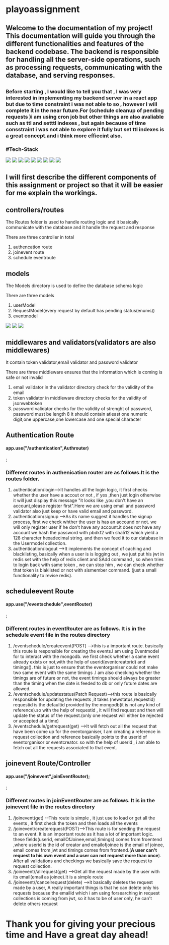 # playoassignment
<h2>
Welcome to the documentation of my project! This documentation will guide you through the different functionalities and features of the backend codebase. The backend is responsible for handling all the server-side operations, such as processing requests, communicating with the database, and serving responses.
<h2>
<h3>Before starting , I would like to tell you that , I was very interested in implementing my backend server in a react app but due to time constraint i was not able to so , however I will complete it in the near future.For (schedule cleanup of pending requests )i am using cron job but other things are also avaliable such as ttl and setttl indexes , but again because of time consstraint i was not able to explore it fully but  set ttl indexes is a great concept.and i think more effiecint also.<h3>

#Tech-Stack
  
  <div>  
  <img src = "https://img.shields.io/badge/mongodb-black?style=for-the-badge&logo=mongodb&logoColor=green" />
  <img src = "https://img.shields.io/badge/nodejs-black?style=for-the-badge&logo=nodejs&logoColor=green" />
  <img src = "https://img.shields.io/badge/express-black?style=for-the-badge&logo=expressjs&logoColor=white" />
  <img src = "https://img.shields.io/badge/mongoose-black?style=for-the-badge&logo=mongoose&logoColor=green" />
  <img src = "https://img.shields.io/badge/redis-red?style=for-the-badge&logo=redis&logoColor=white" />
  <img src = "https://img.shields.io/badge/jsonwebtoken-black?style=for-the-badge&logo=jsonwebtoken&logoColor=white" />
  <img src = "https://img.shields.io/badge/postman-white?style=for-the-badge&logo=postman&logoColor=black" />
  <img src = "https://img.shields.io/badge/pbdkf2-black?style=for-the-badge&logo=pbdkf2&logoColor=white" />
  <img src = "https://img.shields.io/badge/node-cron-black?style=for-the-badge&logo=node-cron&logoColor=white" />
  </div>

  <h2>
  I will first describe the different components of this assignment or project so that it will be easier for me explain the workings.
  </h2>
  
  <h2>controllers/routes </h2>
  
  
  
  <p>The Routes folder is used to handle routing logic and it basically communicate with the database and it handle the request and response</p>
  <div>
    <p>There are three controller in total</p>  
    <ol>
      <li>authencation route</li>
      <li>joinevent route</li>
      <li>schedule eventroute</li>
    </ol>
  </div>
  
  <h2>models</h2>
  
  <p>The Models directory is used to define the database schema logic</p>
  <div>
    <p>There are three models</p>
    <ol>
      <li>userModel </li>
      <li>RequestModel(every request by default has pending status(enums))</li>
      <li>eventmodel </li>
    </ol>
 <img src = "https://user-images.githubusercontent.com/108891203/224583374-4b411c7d-df51-4885-b83b-f65e583bd3ee.png" />  
 <img src = "https://user-images.githubusercontent.com/108891203/224583176-9e84a107-cff3-4b46-b3d0-ea819f9d1a82.png" />  
  <img src="https://user-images.githubusercontent.com/108891203/224585140-71085a9c-96b2-4ff5-afae-75c9088e2c74.jpg">     
  </div>
  
  <h2>middlewares and validators(validators are also middlewares)</h2>
    <p>It contain token validator,email validator and password validator </p>
  <div>
    <p>There are three middleware ensures that the information which is coming is safe or not invalid</p>
    <ol>
      <li>email validator in the validator directory check for the validity of the email</li>
      <li>token validator in middleware directory checks for the validity of jsonwebtoken</li>
      <li>password validator checks for the validity of strenght of password, password must be length 8 it should contain atleast one numeric digit,one uppercase,one lowercase and one special character </li>
    </ol>
  </div>

  
  
  
  
  
  
  <div style:"text-align:"center">
 <h2>Authentication Route </h2>                                
 <h4>app.use("/authentication",Authrouter)</h4> ;                                
                              <h3>Different routes in authenication router are as follows.It is the routes folder.</h3>
 
<ol>
                              
 <li>
  authentication/login-->It handles all the login logic, it first checks whether the user have a accout or not , if yes ,then just login otherwise it will just display this message "it looks like ,you don't have an account,please register first".Here we are using email and password validator also just keep or have valid email and password.                     
</li>
   
<li>
authentication/signup -->As its name suggest it handles the signup process, first we check whther the user is has an accound or not. we will
only register user if he don't have any account.it does not have any account we hash the password with pbdkf2 with sha512 which yield a 128 character hexadecimal string. and then we feed it to our database in the Usermodel collection.
</li>

<li>
authentication/logout -->It implements the concept of caching and blacklisting, basically when a user is is logging out , we just put his jwt
in redis set with the help of redis client and SAdd command , so when tries to login back with same token , we can stop him , we can check
whether that token is blaklisted or not with sismember command. (just a small functionality to revise redis). 
</li>
  
  
  
</ol>
                                
</div>
  
  
  
  
  
  
  
  
  
<div style:"text-align:"center">
 <h2>scheduleevent Route </h2>                                
 <h4>app.use("/eventschedule",eventRouter)</h4> ;                                
 <h3>Different routes in eventRouter are as follows. It is in the schedule event file in the routes directory</h3>
 
<ol>
                              
 <li>
 /eventschedule/createevent(POST) -->this is a important route. basically this route is responsible for creating the events.I am using Eventmodel for to interact with the mongodb. we first check whether a same event already exists or not,with the help of userid(eventcreatorid) and timings(). this is just to ensure that the eventorganiser could not make two same event with the same  timings .I am also checking whether the timings are of 
future or not, the event timings should always be greater than the timing when the date is feeded to db or only future dates are allowed.                                         
</li>
   
<li>
/eventschedule/updatestatus(Patch Request)-->this route is basically responsible for updating the requests ,it takes (newstatus,requestid)
requestid is the defaultid provided by the mongodb(it is not any kind of reference).so with the help of requestid , it will find 
request and then will update the status of the request.(only one request will either be rejected or accepted at a time)
</li>

<li>
/eventschedule/getrequest(get) -->It will fetch out all the request that have been come up for the eventorganiser, I am creating a reference in request collection and reference basically points to the userid of eventorganisor or eventcreator. so with the help of userid , i am able to fetch out all the requests associated to that event.
</li>
  
</ol>
                                 

</div>  
  

                             
                             
                             
                             

                             
                             
                             
<div style:"text-align:"center">
 <h2>joinevent Route/Controller </h2>                                
 <h4>app.use("/joinevent",joinEventRouter);</h4> ;                                
 <h3>Different routes in joinEventRouter are as follows. It is in the joinevent file in the routes directory</h3>
 
<ol>
                              
 <li>
 /joinevent(get) --This route is simple , it just use to load or get all the events , it first check the token and then loads all the events                                         
</li>
   
<li>
/joinevent/createrequest(POST)-->This route is for sending the request to an event. It is an important route as it has a lot of important 
logic. these fields(userid, emailOfJoinee,email,timings) comes from froentend ,where userid is the id of creator and emailofjoinee is the email of joinee, email comes from jwt and timings comes from frontend.(<b>A user can't request to his own event and a user can not request more than once</b>). After all validations and checkings we basically save the request to request collection.
</li>

 
<li>
/joinevent//allrequest(get) -->Get all the request made by the user with its email(email as joinee).It is a simple route
</li>
  
<li>
/joinevent//cancelrequest(delete) -->it basically deletes the request made by a user, A really important things is that he can delete only his requests because the emailid which i am using forsearching in request collections is coming from jwt, so it has to be of user only, he can't
delete others request
</li>  
  
  
</ol>
                                 

</div>  
  
  <h1>Thank you for giving your precious time and Have a great day ahead!</h2> 
  
                             
                             
                            
  
  
  
